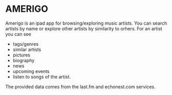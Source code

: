 AMERIGO
=======

Amerigo is an ipad app for browsing/exploring music artists.
You can search artists by name or explore other artists by similarity to orhers.
For an artist you can see
 * tags/genres
 * similar artists
 * pictures
 * biography
 * news
 * upcoming events
 * listen to songs of the artist.

The provided data comes from the last.fm and echonest.com services.
